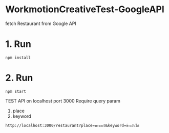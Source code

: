 # WorkmotionCreativeTest-GoogleAPI
fetch Restaurant from Google API

# 1. Run 
```npm install```

# 2. Run 
```npm start``` 

TEST API on localhost port 3000
Require query param
1. place 
2. keyword

``` http://localhost:3000/restaurant?place=บางกะปิ&keyword=ข้าวมันไก่ ```